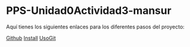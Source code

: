 # PPS-Unidad0Actividad3-mansur
Aquí tienes los siguientes enlaces para los diferentes pasos del proyecto:

[Github](Github.md)
[Install](Install.md)
[UsoGit](UsoGit.md)
